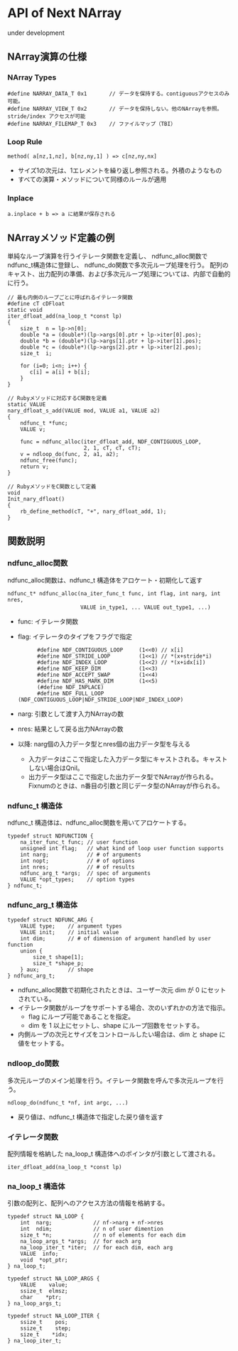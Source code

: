 # API of Next NArray
under development

## NArray演算の仕様

### NArray Types
    #define NARRAY_DATA_T 0x1       // データを保持する。contiguousアクセスのみ可能。
    #define NARRAY_VIEW_T 0x2       // データを保持しない。他のNArrayを参照。stride/index アクセスが可能
    #define NARRAY_FILEMAP_T 0x3    // ファイルマップ（TBI）

### Loop Rule
    method( a[nz,1,nz], b[nz,ny,1] ) => c[nz,ny,nx]
* サイズ1の次元は、1エレメントを繰り返し参照される。外積のようなもの
* すべての演算・メソッドについて同様のルールが適用

### Inplace
    a.inplace + b => a に結果が保存される

## NArrayメソッド定義の例

単純なループ演算を行うイテレータ関数を定義し、
ndfunc_alloc関数で ndfunc_t構造体に登録し、
ndfunc_do関数で多次元ループ処理を行う。
配列のキャスト、出力配列の準備、および多次元ループ処理については、内部で自動的に行う。

    // 最も内側のループごとに呼ばれるイテレータ関数
    #define cT cDFloat
    static void
    iter_dfloat_add(na_loop_t *const lp)
    {
        size_t  n = lp->n[0];
        double *a = (double*)(lp->args[0].ptr + lp->iter[0].pos);
        double *b = (double*)(lp->args[1].ptr + lp->iter[1].pos);
        double *c = (double*)(lp->args[2].ptr + lp->iter[2].pos);
        size_t  i;

        for (i=0; i<n; i++) {
           c[i] = a[i] + b[i];
        }
    }

    // Rubyメソッドに対応するC関数を定義
    static VALUE
    nary_dfloat_s_add(VALUE mod, VALUE a1, VALUE a2)
    {
        ndfunc_t *func;
        VALUE v;

        func = ndfunc_alloc(iter_dfloat_add, NDF_CONTIGUOUS_LOOP,
                            2, 1, cT, cT, cT);
        v = ndloop_do(func, 2, a1, a2);
        ndfunc_free(func);
        return v;
    }

    // RubyメソッドをC関数として定義
    void
    Init_nary_dfloat()
    {
        rb_define_method(cT, "+", nary_dfloat_add, 1);
    }


## 関数説明

### ndfunc_alloc関数
ndfunc_alloc関数は、ndfunc_t 構造体をアロケート・初期化して返す

    ndfunc_t* ndfunc_alloc(na_iter_func_t func, int flag, int narg, int nres,
       　　　　　　　　　　　　VALUE in_type1, ... VALUE out_type1, ...)

* func: イテレータ関数
* flag: イテレータのタイプをフラグで指定

            #define NDF_CONTIGUOUS_LOOP     (1<<0) // x[i]
            #define NDF_STRIDE_LOOP         (1<<1) // *(x+stride*i)
            #define NDF_INDEX_LOOP          (1<<2) // *(x+idx[i])
            #define NDF_KEEP_DIM            (1<<3)
            #define NDF_ACCEPT_SWAP         (1<<4)
            #define NDF_HAS_MARK_DIM        (1<<5)
            (#define NDF_INPLACE)
            #define NDF_FULL_LOOP (NDF_CONTIGUOUS_LOOP|NDF_STRIDE_LOOP|NDF_INDEX_LOOP)

* narg: 引数として渡す入力NArrayの数
* nres: 結果として戻る出力NArrayの数
* 以降: narg個の入力データ型とnres個の出力データ型を与える
    * 入力データはここで指定した入力データ型にキャストされる。キャストしない場合はQnil。
    * 出力データ型はここで指定した出力データ型でNArrayが作られる。
      Fixnumのときは、n番目の引数と同じデータ型のNArrayが作られる。

### ndfunc_t 構造体
ndfunc_t 構造体は、ndfunc_alloc関数を用いてアロケートする。

    typedef struct NDFUNCTION {
        na_iter_func_t func; // user function
        unsigned int flag;   // what kind of loop user function supports
        int narg;            // # of arguments
        int nopt;            // # of options
        int nres;            // # of results
        ndfunc_arg_t *args;  // spec of arguments
        VALUE *opt_types;    // option types
    } ndfunc_t;

### ndfunc_arg_t 構造体

    typedef struct NDFUNC_ARG {
        VALUE type;    // argument types
        VALUE init;    // initial value
        int dim;       // # of dimension of argument handled by user function
        union {
            size_t shape[1];
            size_t *shape_p;
        } aux;         // shape
    } ndfunc_arg_t;

* ndfunc_alloc関数で初期化されたときは、ユーザー次元 dim が 0 にセットされている。
* イテレータ関数がループをサポートする場合、次のいずれかの方法で指示。
    * flag にループ可能であることを指定。
    * dim を 1 以上にセットし、shape にループ回数をセットする。
* 内側ループの次元とサイズをコントロールしたい場合は、dim と shape に値をセットする。

### ndloop_do関数
多次元ループのメイン処理を行う。イテレータ関数を呼んで多次元ループを行う。

    ndloop_do(ndfunc_t *nf, int argc, ...)

* 戻り値は、ndfunc_t 構造体で指定した戻り値を返す

### イテレータ関数
配列情報を格納した na_loop_t 構造体へのポインタが引数として渡される。

    iter_dfloat_add(na_loop_t *const lp)

### na_loop_t 構造体
引数の配列と、配列へのアクセス方法の情報を格納する。

    typedef struct NA_LOOP {
        int  narg;             // nf->narg + nf->nres
        int  ndim;             // n of user dimention
        size_t *n;             // n of elements for each dim
        na_loop_args_t *args;  // for each arg
        na_loop_iter_t *iter;  // for each dim, each arg
        VALUE  info;
        void  *opt_ptr;
    } na_loop_t;

    typedef struct NA_LOOP_ARGS {
        VALUE    value;
        ssize_t  elmsz;
        char    *ptr;
    } na_loop_args_t;

    typedef struct NA_LOOP_ITER {
        ssize_t    pos;
        ssize_t    step;
        size_t    *idx;
    } na_loop_iter_t;

